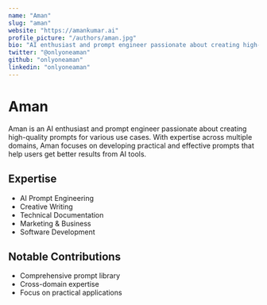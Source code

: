 ```yaml
---
name: "Aman"
slug: "aman"
website: "https://amankumar.ai"
profile_picture: "/authors/aman.jpg"
bio: "AI enthusiast and prompt engineer passionate about creating high-quality prompts for various use cases."
twitter: "@onlyoneaman"
github: "onlyoneaman"
linkedin: "onlyoneaman"
---
```


# Aman

Aman is an AI enthusiast and prompt engineer passionate about creating high-quality prompts for various use cases. With expertise across multiple domains, Aman focuses on developing practical and effective prompts that help users get better results from AI tools.

## Expertise
- AI Prompt Engineering
- Creative Writing
- Technical Documentation
- Marketing & Business
- Software Development

## Notable Contributions
- Comprehensive prompt library
- Cross-domain expertise
- Focus on practical applications 